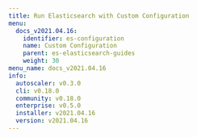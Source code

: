 ```yaml
---
title: Run Elasticsearch with Custom Configuration
menu:
  docs_v2021.04.16:
    identifier: es-configuration
    name: Custom Configuration
    parent: es-elasticsearch-guides
    weight: 30
menu_name: docs_v2021.04.16
info:
  autoscaler: v0.3.0
  cli: v0.18.0
  community: v0.18.0
  enterprise: v0.5.0
  installer: v2021.04.16
  version: v2021.04.16
---
```


